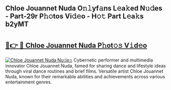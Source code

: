 ## Chloe Jouannet Nuda O𝚗𝚕yf𝚊ns L𝚎a𝚔ed N𝚞𝚍es - Part-29r P𝚑𝚘tos Vi𝚍𝚎o - H𝚘𝚝 Part L𝚎a𝚔s b2yMT

# <h2><a href="http://kfbvhr.oniu.top/?m=Chloe+Jouannet+Nuda">🔗👉 🔴 Chloe Jouannet Nuda P𝚑ot𝚘𝚜 V𝚒d𝚎o</a></h2>

[![Chloe Jouannet Nuda Nu𝚍e𝚜](https://i.imgur.com/0qMVB7G.gif)](http://kfbvhr.oniu.top/?m=Chloe+Jouannet+Nuda)
Cybernetic performer and multimedia innovator Chloe Jouannet Nuda, famed for sharing dance and lifestyle ideas through viral dance routines and brief films. Versatile artist Chloe Jouannet Nuda, known for their remarkable abilities and achievements across various entertainment genres.  
